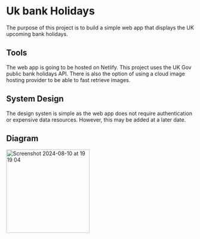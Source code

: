 # Uk bank Holidays

The purpose of this project is to build a simple web app that displays the UK upcoming bank holidays.

## Tools

The web app is going to be hosted on Netlify. This project uses the UK Gov public bank holidays API.
There is also the option of using a cloud image hosting provider to be able to fast retrieve images.

## System Design

The design systen is simple as the web app does not require authentication or expensive data resources.
However, this may be added at a later date.

## Diagram

<img width="223" alt="Screenshot 2024-08-10 at 19 19 04" src="https://github.com/user-attachments/assets/5b07f559-04ef-4e53-a2be-f82beef6f97f">
